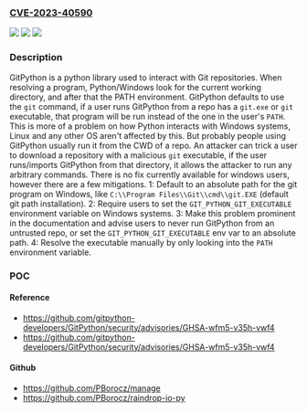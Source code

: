 ### [CVE-2023-40590](https://cve.mitre.org/cgi-bin/cvename.cgi?name=CVE-2023-40590)
![](https://img.shields.io/static/v1?label=Product&message=GitPython&color=blue)
![](https://img.shields.io/static/v1?label=Version&message=%3D%20%3C%3D%203.1.32%20&color=brighgreen)
![](https://img.shields.io/static/v1?label=Vulnerability&message=CWE-426%3A%20Untrusted%20Search%20Path&color=brighgreen)

### Description

 GitPython is a python library used to interact with Git repositories. When resolving a program, Python/Windows look for the current working directory, and after that the PATH environment. GitPython defaults to use the `git` command, if a user runs GitPython from a repo has a `git.exe` or `git` executable, that program will be run instead of the one in the user's `PATH`. This is more of a problem on how Python interacts with Windows systems, Linux and any other OS aren't affected by this. But probably people using GitPython usually run it from the CWD of a repo. An attacker can trick a user to download a repository with a malicious `git` executable, if the user runs/imports GitPython from that directory, it allows the attacker to run any arbitrary commands. There is no fix currently available for windows users, however there are a few mitigations. 1: Default to an absolute path for the git program on Windows, like `C:\\Program Files\\Git\\cmd\\git.EXE` (default git path installation). 2: Require users to set the `GIT_PYTHON_GIT_EXECUTABLE` environment variable on Windows systems. 3: Make this problem prominent in the documentation and advise users to never run GitPython from an untrusted repo, or set the `GIT_PYTHON_GIT_EXECUTABLE` env var to an absolute path. 4: Resolve the executable manually by only looking into the `PATH` environment variable.

### POC

#### Reference
- https://github.com/gitpython-developers/GitPython/security/advisories/GHSA-wfm5-v35h-vwf4
- https://github.com/gitpython-developers/GitPython/security/advisories/GHSA-wfm5-v35h-vwf4

#### Github
- https://github.com/PBorocz/manage
- https://github.com/PBorocz/raindrop-io-py

